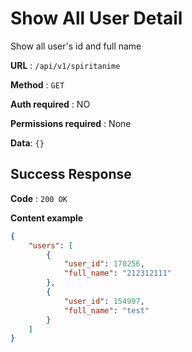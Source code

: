 # Show All User Detail

Show all user's id and full name

**URL** : `/api/v1/spiritanime`

**Method** : `GET`

**Auth required** : NO

**Permissions required** : None

**Data**: `{}`

## Success Response


**Code** : `200 OK`

**Content example**

```json
{
    "users": [
        {
            "user_id": 170256,
            "full_name": "212312111"
        },
        {
            "user_id": 154997,
            "full_name": "test"
        }
    ]
}
```

